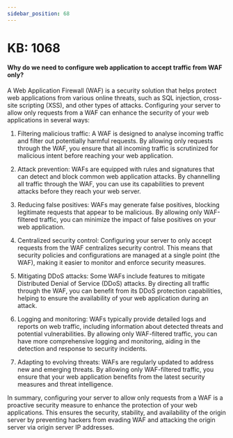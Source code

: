 ```yaml
---
sidebar_position: 68
---
```


# KB: 1068

#### Why do we need to configure web application to accept traffic from WAF only?

A Web Application Firewall (WAF) is a security solution that helps protect web applications from various online threats, such as SQL injection, cross-site scripting (XSS), and other types of attacks. Configuring your server to allow only requests from a WAF can enhance the security of your web applications in several ways: 

1. Filtering malicious traffic: A WAF is designed to analyse incoming traffic and filter out potentially harmful requests. By allowing only requests through the WAF, you ensure that all incoming traffic is scrutinized for malicious intent before reaching your web application. 

2. Attack prevention: WAFs are equipped with rules and signatures that can detect and block common web application attacks. By channelling all traffic through the WAF, you can use its capabilities to prevent attacks before they reach your web server. 

3. Reducing false positives: WAFs may generate false positives, blocking legitimate requests that appear to be malicious. By allowing only WAF-filtered traffic, you can minimize the impact of false positives on your web application. 

4. Centralized security control: Configuring your server to only accept requests from the WAF centralizes security control. This means that security policies and configurations are managed at a single point (the WAF), making it easier to monitor and enforce security measures. 

5. Mitigating DDoS attacks: Some WAFs include features to mitigate Distributed Denial of Service (DDoS) attacks. By directing all traffic through the WAF, you can benefit from its DDoS protection capabilities, helping to ensure the availability of your web application during an attack. 

6. Logging and monitoring: WAFs typically provide detailed logs and reports on web traffic, including information about detected threats and potential vulnerabilities. By allowing only WAF-filtered traffic, you can have more comprehensive logging and monitoring, aiding in the detection and response to security incidents. 

7. Adapting to evolving threats: WAFs are regularly updated to address new and emerging threats. By allowing only WAF-filtered traffic, you ensure that your web application benefits from the latest security measures and threat intelligence. 

In summary, configuring your server to allow only requests from a WAF is a proactive security measure to enhance the protection of your web applications. This ensures the security, stability, and availability of the origin server by preventing hackers from evading WAF and attacking the origin server via origin server IP addresses. 